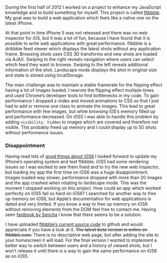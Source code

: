 
During the first half of 2012 I worked on a project to enhance my JavaScript knowledge and to build something for myself. This project is called [flibbble](http://flibbble.com). My goal was to build a web application which feels like a native one on the latest iPhone.

At that point in time iPhone 5 was not released and there was no web inspector for iOS, but it was a lot of fun, because I have found that it is possible to write web applications with great performance. flibbble is a dribbble feed viewer which displays the latest shots without any application frame. Browsing shots uses <abbr>CSS</abbr> 3D transforms and new shots are loaded via <abbrC>AJAX</abbrC>. Swiping to the right reveals navigation where users can select which feed they want to browse. Swiping to the left reveals additional information of the shot. Landscape mode displays the shot in original size and state is stored using localStorage.

The main challenge was to maintain a stable framerate for the flipping effect having a lot of images loaded. I rewrote the flipping effect multiple times and used Chrome’s developer tools to find bottlenecks in my code. To gain performance I dropped z-index and moved animations to <abbr>CSS</abbr> so that I just had to add or remove one class to animate the images. This lead to great performance with few images, but while browsing iOS’s memory filled up and performance decreased. On iOS5 I was able to handle this problem by adding `visibility: hidden` to images which are covered and therefore not visible. This probably freed up memory and I could display up to 50 shots without performance issues.

### Disappointment

Having read lots of [good things about iOS6](http://www.mobilexweb.com/blog/iphone-5-ios-6-html5-developers) I looked forward to update my iPhone’s operating system and test flibbble. iOS5 had some rendering issues so I was excited to see them fixed and to try the new web inspector, but loading my app the first time on iOS6 was a huge disappointment. Images loaded way slower, performance dropped with more than 20 images and the app crashed when rotating to landscape mode. This was the moment I stopped working on this project. How could an app which worked perfectly on iOS5 fail so hard on iOS6? I searched for another way to free up memory on iOS6, but Apple’s documentation for web applications is dated and very limited. If you know a way to free up memory on iOS6 without removing elements from the <abbr>DOM</abbr> feel free to contact me. Having seen [fastbook by Sencha](http://www.sencha.com/blog/the-making-of-fastbook-an-html5-love-story) I know that there seems to be a solution.

I have uploaded [flibbble’s current source code](https://github.com/maxhoffmann/flibbble) to github and would appreciate if you have a look at it. <del>The latest beta version is online on flibbble.com.</del> There is no descriptive web page, but after adding the site to your homescreen it will load. For the final version I wanted to implement a better way to switch between users and a history of viewed shots, but I won’t release it until there is a way to gain the same performance on iOS6 as on iOS5.
